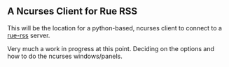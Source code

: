 ## A Ncurses Client for Rue RSS

This will be the location for a python-based, ncurses client to connect to a
[rue-rss](https://github.com/himmAllRight/rue-rss) server.

Very much a work in progress at this point. Deciding on the options and how to do the ncurses
windows/panels.
